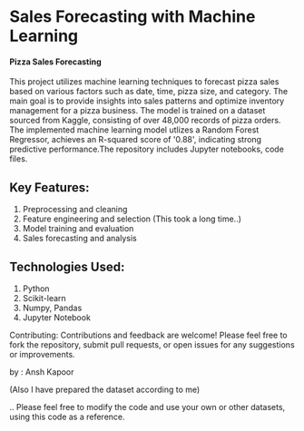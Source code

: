 # Sales Forecasting with Machine Learning
#### Pizza Sales Forecasting
This project utilizes machine learning techniques to forecast pizza sales based on various factors such as date, time, pizza size, and category. The main goal is to provide insights into sales patterns and optimize inventory management for a pizza business. The model is trained on a dataset sourced from Kaggle, consisting of over 48,000 records of pizza orders. The implemented machine learning model utlizes a Random Forest Regressor, achieves an R-squared score of '0.88', indicating strong predictive performance.The repository includes Jupyter notebooks, code files.

## Key Features:

1.  Preprocessing and cleaning
2.  Feature engineering and selection (This took a long time..)
3.  Model training and evaluation
4.  Sales forecasting and analysis

## Technologies Used:
1. Python
2. Scikit-learn
3. Numpy, Pandas
4. Jupyter Notebook


Contributing: Contributions and feedback are welcome! Please feel free to fork the repository, submit pull requests, or open issues for any suggestions or improvements.

by : Ansh Kapoor 

(Also I have prepared the dataset according to me)

.. Please feel free to modify the code and use your own or other datasets, using this code as a reference.
